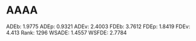 # AAAA

ADEb: 1.9775
ADEp: 0.9321
ADEv: 2.4003
FDEb: 3.7612
FDEp: 1.8419
FDEv: 4.413
Rank: 1296
WSADE: 1.4557
WSFDE: 2.7784
